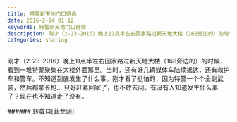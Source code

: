 ```yaml
---
title: 特警新天地门口待命
date: 2016-2-24 01:12
keywords: 特警新天地门口待命
description: 刚才（2-23-2016）晚上11点半左右回家路过新天地大楼（168旁边的）的时候，看到一堆特警聚集在大楼外面那里。当时，还有好几辆媒体车陆续抵达，还有救护车和警车。不知道到底发生了什么事。刚才看了挺怕的，因为特警一个个全副武装，然后都拿长枪... 只好赶紧回家了，也不敢去问。有没有人知道发生什么事了？现在也不知道走了没有。
categories: sharing
---
```

<td class="t_f" id="postmessage_288496">

刚才（2-23-2016）晚上11点半左右回家路过新天地大楼（168旁边的）的时候，看到一堆特警聚集在大楼外面那里。当时，还有好几辆媒体车陆续抵达，还有救护车和警车。不知道到底发生了什么事。刚才看了挺怕的，因为特警一个个全副武装，然后都拿长枪... 只好赶紧回家了，也不敢去问。有没有人知道发生什么事了？现在也不知道走了没有。<br/>
</td>
###### 转载自[菲龙网]